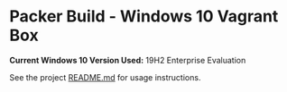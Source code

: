 # Packer Build - Windows 10 Vagrant Box

**Current Windows 10 Version Used:** 19H2 Enterprise Evaluation

See the project [README.md](https://github.com/gr4unch3r/packer-boxes/blob/master/README.md) for usage instructions.
